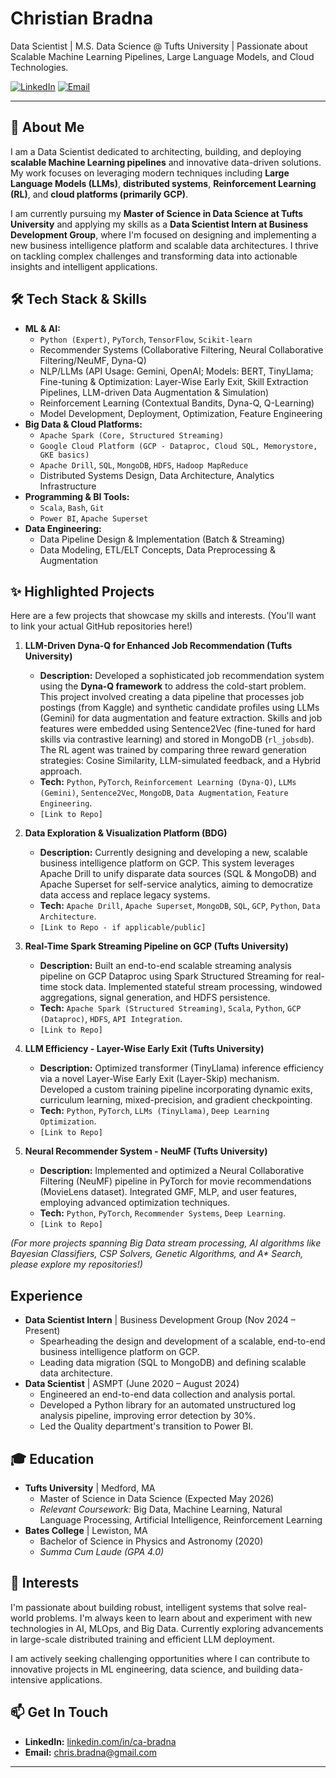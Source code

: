 # Christian Bradna

Data Scientist | M.S. Data Science @ Tufts University | Passionate about Scalable Machine Learning Pipelines, Large Language Models, and Cloud Technologies.

[![LinkedIn](https://img.shields.io/badge/LinkedIn-ChristianBradna-blue?style=flat-square&logo=linkedin)](https://www.linkedin.com/in/ca-bradna/)
[![Email](https://img.shields.io/badge/Email-chris.bradna@gmail.com-red?style=flat-square&logo=gmail)](mailto:chris.bradna@gmail.com)

---

## 👋 About Me

I am a Data Scientist dedicated to architecting, building, and deploying **scalable Machine Learning pipelines** and innovative data-driven solutions. My work focuses on leveraging modern techniques including **Large Language Models (LLMs)**, **distributed systems**, **Reinforcement Learning (RL)**, and **cloud platforms (primarily GCP)**.

I am currently pursuing my **Master of Science in Data Science at Tufts University** and applying my skills as a **Data Scientist Intern at Business Development Group**, where I'm focused on designing and implementing a new business intelligence platform and scalable data architectures. I thrive on tackling complex challenges and transforming data into actionable insights and intelligent applications.

## 🛠️ Tech Stack & Skills

* **ML & AI:**
    * `Python (Expert)`, `PyTorch`, `TensorFlow`, `Scikit-learn`
    * Recommender Systems (Collaborative Filtering, Neural Collaborative Filtering/NeuMF, Dyna-Q)
    * NLP/LLMs (API Usage: Gemini, OpenAI; Models: BERT, TinyLlama; Fine-tuning & Optimization: Layer-Wise Early Exit, Skill Extraction Pipelines, LLM-driven Data Augmentation & Simulation)
    * Reinforcement Learning (Contextual Bandits, Dyna-Q, Q-Learning)
    * Model Development, Deployment, Optimization, Feature Engineering
* **Big Data & Cloud Platforms:**
    * `Apache Spark (Core, Structured Streaming)`
    * `Google Cloud Platform (GCP - Dataproc, Cloud SQL, Memorystore, GKE basics)`
    * `Apache Drill`, `SQL`, `MongoDB`, `HDFS`, `Hadoop MapReduce`
    * Distributed Systems Design, Data Architecture, Analytics Infrastructure
* **Programming & BI Tools:**
    * `Scala`, `Bash`, `Git`
    * `Power BI`, `Apache Superset`
* **Data Engineering:**
    * Data Pipeline Design & Implementation (Batch & Streaming)
    * Data Modeling, ETL/ELT Concepts, Data Preprocessing & Augmentation

## ✨ Highlighted Projects

Here are a few projects that showcase my skills and interests. (You'll want to link your actual GitHub repositories here!)

1.  **LLM-Driven Dyna-Q for Enhanced Job Recommendation (Tufts University)**
    * **Description:** Developed a sophisticated job recommendation system using the **Dyna-Q framework** to address the cold-start problem. This project involved creating a data pipeline that processes job postings (from Kaggle) and synthetic candidate profiles using LLMs (Gemini) for data augmentation and feature extraction. Skills and job features were embedded using Sentence2Vec (fine-tuned for hard skills via contrastive learning) and stored in MongoDB (`rl_jobsdb`). The RL agent was trained by comparing three reward generation strategies: Cosine Similarity, LLM-simulated feedback, and a Hybrid approach.
    * **Tech:** `Python`, `PyTorch`, `Reinforcement Learning (Dyna-Q)`, `LLMs (Gemini)`, `Sentence2Vec`, `MongoDB`, `Data Augmentation`, `Feature Engineering`.
    * `[Link to Repo]`

2.  **Data Exploration & Visualization Platform (BDG)**
    * **Description:** Currently designing and developing a new, scalable business intelligence platform on GCP. This system leverages Apache Drill to unify disparate data sources (SQL & MongoDB) and Apache Superset for self-service analytics, aiming to democratize data access and replace legacy systems.
    * **Tech:** `Apache Drill`, `Apache Superset`, `MongoDB`, `SQL`, `GCP`, `Python`, `Data Architecture`.
    * `[Link to Repo - if applicable/public]`

3.  **Real-Time Spark Streaming Pipeline on GCP (Tufts University)**
    * **Description:** Built an end-to-end scalable streaming analysis pipeline on GCP Dataproc using Spark Structured Streaming for real-time stock data. Implemented stateful stream processing, windowed aggregations, signal generation, and HDFS persistence.
    * **Tech:** `Apache Spark (Structured Streaming)`, `Scala`, `Python`, `GCP (Dataproc)`, `HDFS`, `API Integration`.
    * `[Link to Repo]`

4.  **LLM Efficiency - Layer-Wise Early Exit (Tufts University)**
    * **Description:** Optimized transformer (TinyLlama) inference efficiency via a novel Layer-Wise Early Exit (Layer-Skip) mechanism. Developed a custom training pipeline incorporating dynamic exits, curriculum learning, mixed-precision, and gradient checkpointing.
    * **Tech:** `Python`, `PyTorch`, `LLMs (TinyLlama)`, `Deep Learning Optimization`.
    * `[Link to Repo]`

5.  **Neural Recommender System - NeuMF (Tufts University)**
    * **Description:** Implemented and optimized a Neural Collaborative Filtering (NeuMF) pipeline in PyTorch for movie recommendations (MovieLens dataset). Integrated GMF, MLP, and user features, employing advanced optimization techniques.
    * **Tech:** `Python`, `PyTorch`, `Recommender Systems`, `Deep Learning`.
    * `[Link to Repo]`

*(For more projects spanning Big Data stream processing, AI algorithms like Bayesian Classifiers, CSP Solvers, Genetic Algorithms, and A\* Search, please explore my repositories!)*

## Experience

* **Data Scientist Intern** | Business Development Group (Nov 2024 – Present)
    * Spearheading the design and development of a scalable, end-to-end business intelligence platform on GCP.
    * Leading data migration (SQL to MongoDB) and defining scalable data architecture.
* **Data Scientist** | ASMPT (June 2020 – August 2024)
    * Engineered an end-to-end data collection and analysis portal.
    * Developed a Python library for an automated unstructured log analysis pipeline, improving error detection by 30%.
    * Led the Quality department's transition to Power BI.

## 🎓 Education

* **Tufts University** | Medford, MA
    * Master of Science in Data Science (Expected May 2026)
    * *Relevant Coursework:* Big Data, Machine Learning, Natural Language Processing, Artificial Intelligence, Reinforcement Learning
* **Bates College** | Lewiston, MA
    * Bachelor of Science in Physics and Astronomy (2020)
    * *Summa Cum Laude (GPA 4.0)*

## 🌱 Interests

I'm passionate about building robust, intelligent systems that solve real-world problems. I'm always keen to learn about and experiment with new technologies in AI, MLOps, and Big Data. Currently exploring advancements in large-scale distributed training and efficient LLM deployment.

I am actively seeking challenging opportunities where I can contribute to innovative projects in ML engineering, data science, and building data-intensive applications.

## 📫 Get In Touch

* **LinkedIn:** [linkedin.com/in/ca-bradna](https://www.linkedin.com/in/ca-bradna/)
* **Email:** [chris.bradna@gmail.com](mailto:chris.bradna@gmail.com)

---
